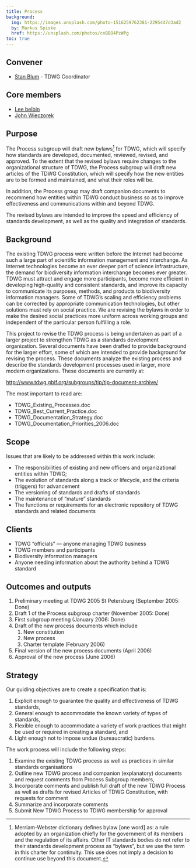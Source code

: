 ```yaml
---
title: Process
background:
  img: https://images.unsplash.com/photo-1516259762381-22954d7d3ad2
  by: Markus Spiske
  href: https://unsplash.com/photos/cvBBO4PzWPg
toc: true
---
```


## Convener

- [Stan Blum](mailto:stanblum(at)gmail.com) - TDWG Coordinator

## Core members

- [Lee belbin](mailto:lee@tdwg.org)
- [John Wieczorek](mailto:gtuco.btuco@gmail.com)

## Purpose

The Process subgroup will draft new bylaws[^1] for TDWG, which will specify how standards are developed, documented, reviewed, revised, and approved. To the extent that the revised bylaws require changes to the organizational structure of TDWG, the Process subgroup will draft new articles of the TDWG Constitution, which will specify how the new entities are to be formed and maintained, and what their roles will be.

In addition, the Process group may draft companion documents to recommend how entities within TDWG conduct business so as to improve effectiveness and communications within and beyond TDWG.

The revised bylaws are intended to improve the speed and efficiency of standards development, as well as the quality and integration of standards.

[^1]: Merriam-Webster dictionary defines bylaw [one word] as: a rule adopted by an organization chiefly for the government of its members and the regulation of its affairs. Other IT standards bodies do not refer to their standards development process as “bylaws”, but we use the term in this charter for continuity. This use does not imply a decision to continue use beyond this document.

## Background

The existing TDWG process were written before the Internet had become such a large part of scientific information management and interchange. As Internet technologies become an ever deeper part of science infrastructure, the demand for biodiversity information interchange becomes ever greater. TDWG must attract and engage more participants, become more efficient in developing high-quality and consistent standards, and improve its capacity to communicate its purposes, methods, and products to biodiversity information managers. Some of TDWG’s scaling and efficiency problems can be corrected by appropriate communication technologies, but other solutions must rely on social practice. We are revising the bylaws in order to make the desired social practices more uniform across working groups and independent of the particular person fulfilling a role.

This project to revise the TDWG process is being undertaken as part of a larger project to strengthen TDWG as a standards development organization. Several documents have been drafted to provide background for the larger effort, some of which are intended to provide background for revising the process. These documents analyze the existing process and describe the standards development processes used in larger, more modern organizations. These documents are currently at:

<http://www.tdwg.gbif.org/subgroups/tip/tip-document-archive/>

The most important to read are:

- TDWG_Existing_Processes.doc
- TDWG_Best_Current_Practice.doc
- TDWG_Documentation_Strategy.doc
- TDWG_Documentation_Priorities_2006.doc

## Scope

Issues that are likely to be addressed within this work include:

- The responsibilities of existing and new officers and organizational entities within TDWG;
- The evolution of standards along a track or lifecycle, and the criteria (triggers) for advancement
- The versioning of standards and drafts of standards
- The maintenance of “mature” standards
- The functions or requirements for an electronic repository of TDWG standards and related documents

## Clients

- TDWG “officials” — anyone managing TDWG business
- TDWG members and participants
- Biodiversity information managers
- Anyone needing information about the authority behind a TDWG standard

## Outcomes and outputs

1. Preliminary meeting at TDWG 2005 St Petersburg (September 2005: Done)
2. Draft 1 of the Process subgroup charter (November 2005: Done)
3. First subgroup meeting (January 2006: Done)
4. Draft of the new process documents which include
    1. New constitution
    2. New process
    3. Charter template (February 2006)
5. Final version of the new process documents (April 2006)
6. Approval of the new process (June 2006)

## Strategy

Our guiding objectives are to create a specification that is:

1. Explicit enough to guarantee the quality and effectiveness of TDWG standards,
2. General enough to accommodate the known variety of types of standards,
3. Flexible enough to accommodate a variety of work practices that might be used or required in creating a standard, and
4. Light enough not to impose undue (bureaucratic) burdens.
 
The work process will include the following steps:

1. Examine the existing TDWG process as well as practices in similar standards organisations
2. Outline new TDWG process and companion (explanatory) documents and request comments from Process Subgroup members,
3. Incorporate comments and publish full draft of the new TDWG Process as well as drafts for revised Articles of TDWG Constitution, with requests for comment
4. Summarize and incorporate comments
5. Submit New TDWG Process to TDWG membership for approval
